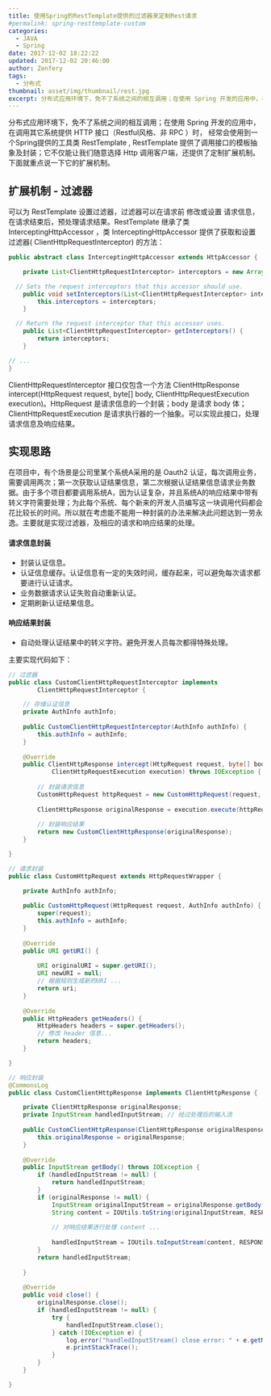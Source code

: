 ```yaml
---
title: 使用Spring的RestTemplate提供的过滤器来定制Rest请求
#permalink: spring-resttemplate-custom
categories:
  - JAVA
  - Spring
date: 2017-12-02 18:22:22
updated: 2017-12-02 20:46:00
author: Zenfery
tags:
  - 分布式
thumbnail: asset/img/thumbnail/rest.jpg
excerpt: 分布式应用环境下，免不了系统之间的相互调用；在使用 Spring 开发的应用中，在调用其它提供 HTTP 接口（Restful风格、非 RPC ）的应用时， 经常会使用到一个工具类 RestTemplate , RestTemplate 提供了调用接口的模板抽象及封装；它不仅能让我们随意选择 Http 调用客户端，还提供了定制扩展机制。下面就重点说一下它的扩展机制。
---
```


分布式应用环境下，免不了系统之间的相互调用；在使用 Spring 开发的应用中，在调用其它系统提供 HTTP 接口（Restful风格、非 RPC ）时， 经常会使用到一个Spring提供的工具类 RestTemplate , RestTemplate 提供了调用接口的模板抽象及封装；它不仅能让我们随意选择 Http 调用客户端，还提供了定制扩展机制。下面就重点说一下它的扩展机制。

## 扩展机制 - 过滤器

可以为 RestTemplate 设置过滤器，过滤器可以在请求前 修改或设置 请求信息，在请求结束后，预处理请求结果。RestTemplate 继承了类 InterceptingHttpAccessor ，类 InterceptingHttpAccessor 提供了获取和设置过滤器( ClientHttpRequestInterceptor) 的方法：
```java
public abstract class InterceptingHttpAccessor extends HttpAccessor {

	private List<ClientHttpRequestInterceptor> interceptors = new ArrayList<ClientHttpRequestInterceptor>();

  // Sets the request interceptors that this accessor should use.
	public void setInterceptors(List<ClientHttpRequestInterceptor> interceptors) {
		this.interceptors = interceptors;
	}

  // Return the request interceptor that this accessor uses.
	public List<ClientHttpRequestInterceptor> getInterceptors() {
		return interceptors;
	}

// ...
}
```

ClientHttpRequestInterceptor 接口仅包含一个方法 ClientHttpResponse intercept(HttpRequest request, byte[] body, ClientHttpRequestExecution execution)。HttpRequest 是请求信息的一个封装；body 是请求 body 体；ClientHttpRequestExecution 是请求执行器的一个抽象。可以实现此接口，处理请求信息及响应结果。

## 实现思路
在项目中，有个场景是公司里某个系统A采用的是 Oauth2 认证，每次调用业务，需要调用两次；第一次获取认证结果信息，第二次根据认证结果信息请求业务数据。由于多个项目都要调用系统A，因为认证复杂，并且系统A的响应结果中带有转义字符需要处理；为此每个系统、每个新来的开发人员编写这一块调用代码都会花比较长的时间。所以就在考虑能不能用一种封装的办法来解决此问题达到一劳永逸。主要就是实现过滤器，及相应的请求和响应结果的处理。

#### 请求信息封装
- 封装认证信息。
- 认证信息缓存。认证信息有一定的失效时间，缓存起来，可以避免每次请求都要进行认证请求。
- 业务数据请求认证失败自动重新认证。
- 定期刷新认证结果信息。

#### 响应结果封装
- 自动处理认证结果中的转义字符。避免开发人员每次都得特殊处理。

主要实现代码如下：
```java
// 过滤器
public class CustomClientHttpRequestInterceptor implements
        ClientHttpRequestInterceptor {

    // 存储认证信息
    private AuthInfo authInfo;
    
    public CustomClientHttpRequestInterceptor(AuthInfo authInfo) {
        this.authInfo = authInfo;
    }
    
    @Override
    public ClientHttpResponse intercept(HttpRequest request, byte[] body,
            ClientHttpRequestExecution execution) throws IOException {
    
        // 封装请求信息
        CustomHttpRequest httpRequest = new CustomHttpRequest(request, this.authInfo);
    
        ClientHttpResponse originalResponse = execution.execute(httpRequest, body);
    
        // 封装响应结果
        return new CustomClientHttpResponse(originalResponse);
    }

}

// 请求封装
public class CustomHttpRequest extends HttpRequestWrapper {

    private AuthInfo authInfo;
    
    public CustomHttpRequest(HttpRequest request, AuthInfo authInfo) {
        super(request);
        this.authInfo = authInfo;
    }
    
    @Override
    public URI getURI() {
    
        URI originalURI = super.getURI();
        URI newURI = null;
        // 根据规则生成新的URI ...
        return uri;
    }
    
    @Override
    public HttpHeaders getHeaders() {
        HttpHeaders headers = super.getHeaders();
        // 修改 header 信息...
        return headers;
    }

}

// 响应封装
@CommonsLog
public class CustomClientHttpResponse implements ClientHttpResponse {

    private ClientHttpResponse originalResponse;
    private InputStream handledInputStream; // 经过处理后的输入流
    
    public CustomClientHttpResponse(ClientHttpResponse originalResponse) {
        this.originalResponse = originalResponse;
    }
    
    @Override
    public InputStream getBody() throws IOException {
        if (handledInputStream != null) {
            return handledInputStream;
        }
        if (originalResponse != null) {
            InputStream originalInputStream = originalResponse.getBody();
            String content = IOUtils.toString(originalInputStream, RESPONSE_CHARSET);
    
            // 对响应结果进行处理 content ...
    
            handledInputStream = IOUtils.toInputStream(content, RESPONSE_CHARSET);
        }
        return handledInputStream;
    
    }
    
    @Override
    public void close() {
        originalResponse.close();
        if (handledInputStream != null) {
            try {
                handledInputStream.close();
            } catch (IOException e) {
                log.error("handledInputStream() close error: " + e.getMessage());
                e.printStackTrace();
            }
        }
    }

}
```
